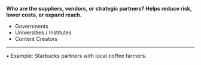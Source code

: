 
**Who are the suppliers, vendors, or strategic partners? Helps reduce risk, lower costs, or expand reach.**
- Governments
- Universities / Institutes
- Content Creators
---
• Example: Starbucks partners with local coffee farmers.